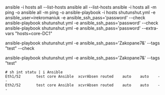 ansible -i hosts all --list-hosts
ansible all --list-hosts
ansible -i hosts all -m ping -o
ansible all -m ping -o
ansible-playbook -i hosts shutunshut.yml -e ansible_user=irekromaniuk -e ansible_ssh_pass='password' --check
ansible-playbook shutunshut.yml -e ansible_ssh_pass='password' --check
ansible-playbook shutunshut.yml -e ansible_ssh_pass='password' --extra-vars "hosts=core-DC1"

ansible-playbook shutunshut.yml -e ansible_ssh_pass='Zakopane7&' --tags "test" --check

ansible-playbook shutunshut.yml -e ansible_ssh_pass='Zakopane7&' --tags "test" 

```
# sh int statu | i Ansible
Eth1/52       test core Ansible  xcvrAbsen routed    auto    auto    --
Eth2/52       test core Ansible  xcvrAbsen routed    auto    auto    --
```